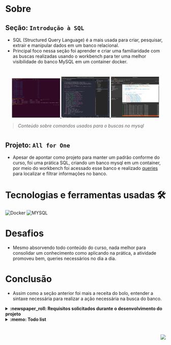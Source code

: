 # Sobre

## Seção: `Introdução à SQL`

- SQL (Structured Query Language) é a mais usada para criar, pesquisar, extrair e manipular dados em um banco relacional.
- Principal foco nessa seção foi aprender e criar uma familiaridade com as buscas realizadas usando o workbench para ter uma melhor visibilidade do banco MySQL em um container docker.
#
<div align="center">
  <a href="#">
    <img width="30%" src="./readme-imgs/project_top.webp">
    <img width="30%" src="./readme-imgs/project_mid.webp">
    <img width="30%" src="./readme-imgs/project_bot.webp">
  </a>
</div>

>*Conteúdo sobre comandos usados para o buscas no mysql*
#
## Projeto: `All for One`

- Apesar de apontar como projeto para manter um padrão conforme do curso, foi uma prática SQL, criando um banco mysql em um container, por meio do workbench foi acessado esse banco e realizado [queries](https://github.com/davidrogger/trybe-mysql-all-for-one/tree/readme-update/queries) para localizar e filtrar informações no banco.

# Tecnologias e ferramentas usadas 🛠

![Docker](https://img.shields.io/badge/-Docker-fff?style=flat-square&logo=docker)
![MYSQL](https://img.shields.io/badge/-MySQL-EAA221?style=flat-square&logo=mysql&logoColor=1e4c68)


# Desafios

- Mesmo absorvendo todo conteúdo do curso, nada melhor para consolidar um conhecimento como aplicando na prática, a atividade promoveu bem, queries necessários no dia a dia.

# Conclusão

- Assim como a seção anterior foi mais a receita do bolo, entender a sintaxe necessária para realizar a ação necessária na busca do banco.

</details>

<details>
  <summary>
    <strong>
      :newspaper_roll: Requisitos solicitados durante o desenvolvimento do projeto
    </strong>
  </summary>

 
### Requisitos
*Nome* | *Avaliação*
--- | :---:
1 - Exiba apenas os nomes dos produtos da tabela 'products' | :heavy_check_mark:
2 - Exiba os dados de todas as colunas da tabela 'products' | :heavy_check_mark:
3 - Escreva uma query que exiba os valores da coluna que contém a primary key da tabela 'products' | :heavy_check_mark:
4 - Conte quantos registros existem na coluna 'product_name' da tabela 'products' | :heavy_check_mark:
5 - Monte uma query que exiba os dados da tabela 'products' a partir do quarto registro até o décimo terceiro | :heavy_check_mark:
6 - Exiba os dados das colunas 'product_name' e 'id' da tabela 'products' de maneira que os resultados estejam em ordem alfabética dos nomes | :heavy_check_mark:
7 - Mostre apenas os ids dos 5 últimos registros da tabela 'products' ordenados por 'id' | :heavy_check_mark:
8 - Faça uma consulta que retorne três colunas, respectivamente, com os nomes 'A', 'Trybe' e 'eh', e com valores referentes a soma de '5 + 6', a string 'de', a soma de '2 + 8' | :heavy_check_mark:
9 - Mostre todos os valores da coluna 'notes' da tabela 'purchase_orders' que não são nulos | :heavy_check_mark:
10 - Mostre todos os dados da tabela 'purchase_orders' em ordem decrescente ordenados por 'created_by' em que o 'created_by' é maior ou igual a 3 | :heavy_check_mark:
11 - Exiba os dados da coluna 'notes' da tabela 'purchase_orders' em que seu valor de 'Purchase generated based on Order' é maior ou igual a 30 e menor ou igual a 39 | :heavy_check_mark:
12 - Mostre os resultados da coluna 'submitted_date' da tabela 'purchase_orders' em que a 'submitted_date' é do dia 26 de abril de 2006 | :heavy_check_mark:
13 - Mostre o resultado da coluna 'supplier_id' da tabela 'purchase_orders' em que o 'supplier_id' seja 1 ou 3 | :heavy_check_mark:
14 - Mostre os resultados da coluna 'supplier_id' da tabela 'purchase_orders' em que o 'supplier_id' seja maior ou igual a 1 e menor ou igual 3 | :heavy_check_mark:
15 - Mostre somente as horas, sem os minutos e os segundos, da coluna 'submitted_date' de todos registros da tabela 'purchase_orders' | :heavy_check_mark:
16 - Exiba os resultados da coluna 'submitted_date' da tabela 'purchase_orders' que estão entre '2006-01-26 00:00:00' e '2006-03-31 23:59:59' | :heavy_check_mark:
17 - Mostre os registros das colunas 'id' e 'supplier_id' da tabela 'purchase_orders' em que os 'supplier_id' sejam tanto 1, ou 3, ou 5, ou 7 | :heavy_check_mark:
18 - Mostre todos os registros da tabela 'purchase_orders' que tem o valor na coluna 'supplier_id' igual a 3 e o valor na coluna 'status_id' igual a 2 | :heavy_check_mark:
19 - Mostre a quantidade de pedidos que foram feitos na tabela 'orders' pelo 'employee_id' igual a 5 ou 6, e que foram enviados através do método coluna 'shipper_id' igual a 2 | :heavy_check_mark:
20 - Adicione à tabela 'order_details' um registro com 'order_id': 69, 'product_id': 80, 'quantity': 15.0000, 'unit_price': 15.0000, 'discount': 0, 'status_id': 2, 'date_allocated': NULL, 'purchase_order_id': NULL e 'inventory_id': 129 | :heavy_check_mark:
21 - Adicione com um único 'INSERT', duas linhas à tabela 'order_details' com os mesmos dados do requisito 20 | :heavy_check_mark:
22 - Atualize os dados na coluna 'discount' da tabela 'order_details' para 15 | :heavy_check_mark:
23 - Atualize os dados da coluna 'discount' da tabela 'order_details' para 30, onde o valor na coluna 'unit_price' seja menor que 10.0000 | :heavy_check_mark:
24 - Atualize os dados da coluna 'discount' da tabela 'order_details' para 45, onde o valor na coluna 'unit_price' seja maior que 10.0000 e o id seja um número entre 30 e 40 | :heavy_check_mark:
25 - Delete todos os dados na coluna 'unit_price' da tabela 'order_details' em que o valor seja menor que 10.0000 | :heavy_check_mark:
26 - Delete todos os dados na coluna 'unit_price' da tabela 'order_details' em que o valor seja maior que 10.0000 | :heavy_check_mark:
27 - Delete todos os dados da tabela 'order_details' | :heavy_check_mark:

</details>

<details>
  <summary>
    <strong>
      :memo: Todo list
    </strong>
  </summary>

  - [x] - ~~Criar aplicação com base nos requisitos da trybe.~~ ![data](https://badgen.net/badge/delivery/25-05-2022/green)

</details>

#

<div align="right">
  <img src="https://badgen.net/badge/last%20update/09-02-2023/blue">
</div>
